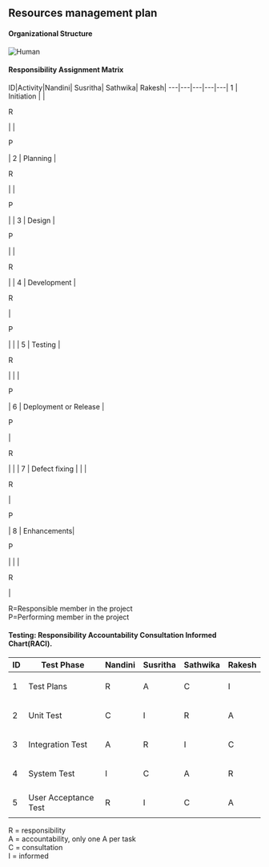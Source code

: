 

<h2>Resources management plan</h2>

<h4>Organizational Structure</h4>

![Human](https://user-images.githubusercontent.com/43051267/58773234-e3c31880-8581-11e9-97c3-922a2a42bd82.JPG)


<h4>Responsibility Assignment Matrix</h4>

ID|Activity|Nandini| Susritha| Sathwika| Rakesh|
---|---|---|---|---|
1 | Initiation | |<p>R</p>| |<p>P</p> |
2 | Planning  |<p>R</p> | |<p> P</p>| |
3 | Design |<p>P</p>| |<p>R</p>| |
4 | Development |<p>R</p>| <p>P</p>| | |
5 | Testing |<p>R</p>| | |<p>P</p>|
6 | Deployment or Release |<p>P</p> |<p>R</p> | | |
7 | Defect fixing | | |<p>R</p> |<p>P</p> |
8 | Enhancements|<p>P</p> | | |<p>R</p> |

R=Responsible member in the project <br>
P=Performing member in the project <br>

<h4>Testing: Responsibility Accountability Consultation Informed Chart(RACI).</h4>

ID|Test Phase|Nandini|Susritha|Sathwika|Rakesh|
---|---|---|---|---|---|
1 | Test Plans | <p>R</p>|<p>A</p> |<p>C</p> |<p>I</p> |
2 | Unit Test | <p> C</p>|<p>I</p> |<p>R</p> |<p>A</p> |
3 | Integration Test|<p>A</p>|<p>R</p> |<p>I</p> |<p>C</p> |
4 | System Test|<p>I</p>|<p>C</p> |<p>A</p> |<p>R</p> |
5 | User Acceptance Test|<p>R</p>|<p>I</p> |<p>C</p> |<p>A</p> |

R = responsibility<br>
A = accountability, only one A per task<br>
C = consultation<br>
I = informed<br>
